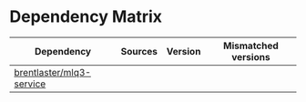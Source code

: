 # Dependency Matrix

Dependency | Sources | Version | Mismatched versions
---------- | ------- | ------- | -------------------
[brentlaster/mlq3-service](https://github.com/brentlaster/mlq3-service.git) |  | []() | 
